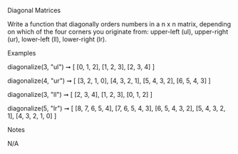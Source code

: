
Diagonal Matrices

Write a function that diagonally orders numbers in a n x n matrix, depending on which of the four corners you originate from: upper-left (ul), upper-right (ur), lower-left (ll), lower-right (lr).

Examples

diagonalize(3, "ul") ➞ [
  [0, 1, 2],
  [1, 2, 3],
  [2, 3, 4]
]

diagonalize(4, "ur") ➞ [
  [3, 2, 1, 0],
  [4, 3, 2, 1],
  [5, 4, 3, 2],
  [6, 5, 4, 3]
]

diagonalize(3, "ll") ➞ [
  [2, 3, 4],
  [1, 2, 3],
  [0, 1, 2]
]

diagonalize(5, "lr") ➞ [
  [8, 7, 6, 5, 4],
  [7, 6, 5, 4, 3],
  [6, 5, 4, 3, 2],
  [5, 4, 3, 2, 1],
  [4, 3, 2, 1, 0]
]

Notes

N/A
